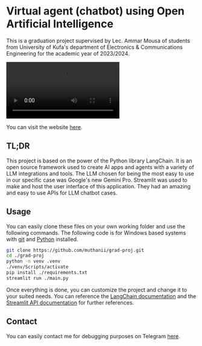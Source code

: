 # Virtual agent (chatbot) using Open Artificial Intelligence

This is a graduation project supervised by Lec. Ammar Mousa of students from University of Kufa's department of Electronics & Communications Engineering for the academic year of 2023/2024.

![Two examples being implemented on the website.](./img/video.mp4)

You can visit the website [here](https://grad-proj.streamlit.app/).

## **TL;DR**

This project is based on the power of the Python library LangChain. It is an open source framework used to create AI apps and agents with a variety of LLM integrations and tools. The LLM chosen for being the most easy to use in our specific case was Google's new Gemini Pro. Streamlit was used to make and host the user interface of this application. They had an amazing and easy to use APIs for LLM chatbot cases.

## Usage

You can easily clone these files on your own working folder and use the following commands. The following code is for Windows based systems with [git](https://git-scm.com/downloads) and [Python](https://www.python.org/downloads/) installed.

```bash
git clone https://github.com/muthanii/grad-proj.git
cd ./grad-proj
python -m venv .venv
./venv/Scripts/activate
pip install ./requirements.txt
streamlit run ./main.py
```

Once everything is done, you can customize the project and change it to your suited needs. You can reference the [LangChain documentation](https://python.langchain.com/docs/get_started/introduction) and the [Streamlit API documentation](https://docs.streamlit.io/library/api-reference) for further references.

## Contact

You can easily contact me for debugging purposes on Telegram [here](https://t.me/muthanii).
